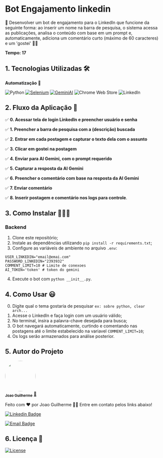 # Bot Engajamento linkedin

🧲 Desenvolver um bot de engajamento para o LinkedIn que funcione da seguinte forma: ao inserir um nome na barra de pesquisa, o sistema acessa as publicações, analisa o conteúdo com base em um prompt e, automaticamente, adiciona um comentário curto (máximo de 60 caracteres) e um 'gostei' 👍🏽

**Tempo: 17**

## 1. Tecnologias Utilizadas 🛠

**Automatização** 🤖

![Python](https://img.shields.io/badge/python-3670A0?style=for-the-badge&logo=python&logoColor=ffdd54)
[![Selenium](https://img.shields.io/badge/Selenium-43B02A?style=for-the-badge&logo=selenium&logoColor=white)](https://www.selenium.dev/)
[![GeminiAI](https://img.shields.io/badge/GeminiAI-FF6600?style=for-the-badge&logo=ai&logoColor=white)]()
![Chrome Web Store](https://img.shields.io/badge/Chrome-Web%20Store-blue?style=for-the-badge&logo=google-chrome)
![LinkedIn](https://img.shields.io/badge/LinkedIn-blue?style=for-the-badge&logo=linkedin&logoColor=white)


## 2. Fluxo da Aplicação 🔧

✅ **0. Acessar tela de login LinkedIn e preencher usuário e senha**

✅ **1. Preencher a barra de pesquisa com a (__descrição__) buscada**

✅ **2. Entrar em cada postagem e capturar o texto dela com o assunto**

✅ **3. Clicar em gostei na postagem**

✅ **4. Enviar para AI Gemini, com o prompt requerido**

✅ **5. Capturar a resposta da AI Gemini**

✅ **6. Preencher o comentário com base na resposta da AI Gemini**

✅ **7. Enviar comentário**

✅ **8. Inserir postagem e comentário nos logs para controle**.

## 3. Como Instalar 👨🏽‍💻

### Backend

1. Clone este repositório;
2. Instale as dependências utilizando `pip install -r requirements.txt`;
3. Configure as variáveis de ambiente no arquivo `.env`:

```
USER_LINKEDIN="email@emai.com" 
PASSWORD_LINKEDIN="2393932" 
COMMENT_LIMIT=10 # Limite de conexoes
AI_TOKEN='token' # token do gemini
```

4. Execute o bot com `python __init__.py`.

## 4. Como Usar 😃

0. Digite qual o tema gostaria de pesquisar `ex: sobre python, clear arch...`
1. Acesse o LinkedIn e faça login com um usuário válido;
2. No terminal, insira a palavra-chave desejada para busca;
3. O bot navegará automaticamente, curtindo e comentando nas postagens até o limite estabelecido na variavel `COMMENT_LIMIT=10`;
4. Os logs serão armazenados para análise posterior.

## 5. Autor do Projeto

 <img style="border-radius:50%;" src="https://avatars.githubusercontent.com/u/80895578?v=4" width="100px;" alt=""/>
 <br />
 <sub><b>Joao Guilherme</b></sub></a> <a href="https://github.com/JoaoG23/">🚀</a>

Feito com ❤️ por Joao Guilherme 👋🏽 Entre em contato pelos links abaixo!

[![Linkedin Badge](https://shields.io/badge/-Joao%20Guilherme-blue?style=flat-square&logo=Linkedin&logoColor=white&link=https://www.linkedin.com/in/joaog123/)](https://www.linkedin.com/in/joaog123/)

[![Email Badge](https://shields.io/badge/-joaoguilherme94@live.com-c80?style=flat-square&logo=Microsoft&logoColor=white&link=mailto:joaoguilherme94@live.com)](mailto:joaoguilherme94@live.com)

## 6. Licença 📝

[![License](https://shields.io/github/license/Ileriayo/markdown-badges?style=for-the-badge)](./LICENSE)

